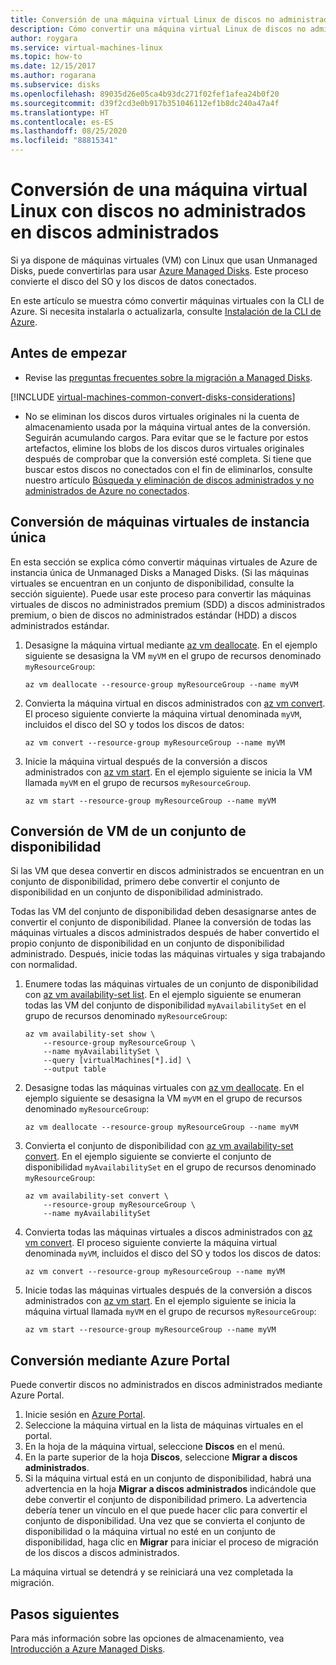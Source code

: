 ```yaml
---
title: Conversión de una máquina virtual Linux de discos no administrados a discos administrados
description: Cómo convertir una máquina virtual Linux de discos no administrados a discos administrados mediante la CLI de Azure.
author: roygara
ms.service: virtual-machines-linux
ms.topic: how-to
ms.date: 12/15/2017
ms.author: rogarana
ms.subservice: disks
ms.openlocfilehash: 89035d26e05ca4b93dc271f02fef1afea24b0f20
ms.sourcegitcommit: d39f2cd3e0b917b351046112ef1b8dc240a47a4f
ms.translationtype: HT
ms.contentlocale: es-ES
ms.lasthandoff: 08/25/2020
ms.locfileid: "88815341"
---
```

# <a name="convert-a-linux-virtual-machine-from-unmanaged-disks-to-managed-disks"></a>Conversión de una máquina virtual Linux con discos no administrados en discos administrados

Si ya dispone de máquinas virtuales (VM) con Linux que usan Unmanaged Disks, puede convertirlas para usar [Azure Managed Disks](../managed-disks-overview.md). Este proceso convierte el disco del SO y los discos de datos conectados.

En este artículo se muestra cómo convertir máquinas virtuales con la CLI de Azure. Si necesita instalarla o actualizarla, consulte [Instalación de la CLI de Azure](/cli/azure/install-azure-cli). 

## <a name="before-you-begin"></a>Antes de empezar
* Revise las [preguntas frecuentes sobre la migración a Managed Disks](../faq-for-disks.md#migrate-to-managed-disks).

[!INCLUDE [virtual-machines-common-convert-disks-considerations](../../../includes/virtual-machines-common-convert-disks-considerations.md)]

* No se eliminan los discos duros virtuales originales ni la cuenta de almacenamiento usada por la máquina virtual antes de la conversión. Seguirán acumulando cargos. Para evitar que se le facture por estos artefactos, elimine los blobs de los discos duros virtuales originales después de comprobar que la conversión esté completa. Si tiene que buscar estos discos no conectados con el fin de eliminarlos, consulte nuestro artículo [Búsqueda y eliminación de discos administrados y no administrados de Azure no conectados](find-unattached-disks.md).

## <a name="convert-single-instance-vms"></a>Conversión de máquinas virtuales de instancia única
En esta sección se explica cómo convertir máquinas virtuales de Azure de instancia única de Unmanaged Disks a Managed Disks. (Si las máquinas virtuales se encuentran en un conjunto de disponibilidad, consulte la sección siguiente). Puede usar este proceso para convertir las máquinas virtuales de discos no administrados premium (SDD) a discos administrados premium, o bien de discos no administrados estándar (HDD) a discos administrados estándar.

1. Desasigne la máquina virtual mediante [az vm deallocate](/cli/azure/vm). En el ejemplo siguiente se desasigna la VM `myVM` en el grupo de recursos denominado `myResourceGroup`:

    ```azurecli
    az vm deallocate --resource-group myResourceGroup --name myVM
    ```

2. Convierta la máquina virtual en discos administrados con [az vm convert](/cli/azure/vm). El proceso siguiente convierte la máquina virtual denominada `myVM`, incluidos el disco del SO y todos los discos de datos:

    ```azurecli
    az vm convert --resource-group myResourceGroup --name myVM
    ```

3. Inicie la máquina virtual después de la conversión a discos administrados con [az vm start](/cli/azure/vm). En el ejemplo siguiente se inicia la VM llamada `myVM` en el grupo de recursos `myResourceGroup`.

    ```azurecli
    az vm start --resource-group myResourceGroup --name myVM
    ```

## <a name="convert-vms-in-an-availability-set"></a>Conversión de VM de un conjunto de disponibilidad

Si las VM que desea convertir en discos administrados se encuentran en un conjunto de disponibilidad, primero debe convertir el conjunto de disponibilidad en un conjunto de disponibilidad administrado.

Todas las VM del conjunto de disponibilidad deben desasignarse antes de convertir el conjunto de disponibilidad. Planee la conversión de todas las máquinas virtuales a discos administrados después de haber convertido el propio conjunto de disponibilidad en un conjunto de disponibilidad administrado. Después, inicie todas las máquinas virtuales y siga trabajando con normalidad.

1. Enumere todas las máquinas virtuales de un conjunto de disponibilidad con [az vm availability-set list](/cli/azure/vm/availability-set). En el ejemplo siguiente se enumeran todas las VM del conjunto de disponibilidad `myAvailabilitySet` en el grupo de recursos denominado `myResourceGroup`:

    ```azurecli
    az vm availability-set show \
        --resource-group myResourceGroup \
        --name myAvailabilitySet \
        --query [virtualMachines[*].id] \
        --output table
    ```

2. Desasigne todas las máquinas virtuales con [az vm deallocate](/cli/azure/vm). En el ejemplo siguiente se desasigna la VM `myVM` en el grupo de recursos denominado `myResourceGroup`:

    ```azurecli
    az vm deallocate --resource-group myResourceGroup --name myVM
    ```

3. Convierta el conjunto de disponibilidad con [az vm availability-set convert](/cli/azure/vm/availability-set). En el ejemplo siguiente se convierte el conjunto de disponibilidad `myAvailabilitySet` en el grupo de recursos denominado `myResourceGroup`:

    ```azurecli
    az vm availability-set convert \
        --resource-group myResourceGroup \
        --name myAvailabilitySet
    ```

4. Convierta todas las máquinas virtuales a discos administrados con [az vm convert](/cli/azure/vm). El proceso siguiente convierte la máquina virtual denominada `myVM`, incluidos el disco del SO y todos los discos de datos:

    ```azurecli
    az vm convert --resource-group myResourceGroup --name myVM
    ```

5. Inicie todas las máquinas virtuales después de la conversión a discos administrados con [az vm start](/cli/azure/vm). En el ejemplo siguiente se inicia la máquina virtual llamada `myVM` en el grupo de recursos `myResourceGroup`:

    ```azurecli
    az vm start --resource-group myResourceGroup --name myVM
    ```

## <a name="convert-using-the-azure-portal"></a>Conversión mediante Azure Portal

Puede convertir discos no administrados en discos administrados mediante Azure Portal.

1. Inicie sesión en [Azure Portal](https://portal.azure.com).
2. Seleccione la máquina virtual en la lista de máquinas virtuales en el portal.
3. En la hoja de la máquina virtual, seleccione **Discos** en el menú.
4. En la parte superior de la hoja **Discos**, seleccione **Migrar a discos administrados**.
5. Si la máquina virtual está en un conjunto de disponibilidad, habrá una advertencia en la hoja **Migrar a discos administrados** indicándole que debe convertir el conjunto de disponibilidad primero. La advertencia debería tener un vínculo en el que puede hacer clic para convertir el conjunto de disponibilidad. Una vez que se convierta el conjunto de disponibilidad o la máquina virtual no esté en un conjunto de disponibilidad, haga clic en **Migrar** para iniciar el proceso de migración de los discos a discos administrados.

La máquina virtual se detendrá y se reiniciará una vez completada la migración.

## <a name="next-steps"></a>Pasos siguientes

Para más información sobre las opciones de almacenamiento, vea [Introducción a Azure Managed Disks](../managed-disks-overview.md).
